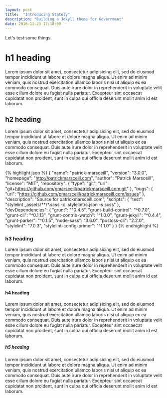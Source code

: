 ```yaml
---
layout: post
title:  "Introducing Stately"
description: "Building a Jekyll theme for Government"
date: 2016-11-23 17:18:00
---
```


Let's test some things.

# h1 heading

Lorem ipsum dolor sit amet, consectetur adipisicing elit, sed do eiusmod tempor incididunt ut labore et dolore magna aliqua. Ut enim ad minim veniam, quis nostrud exercitation ullamco laboris nisi ut aliquip ex ea commodo consequat. Duis aute irure dolor in reprehenderit in voluptate velit esse cillum dolore eu fugiat nulla pariatur. Excepteur sint occaecat cupidatat non proident, sunt in culpa qui officia deserunt mollit anim id est laborum.

## h2 heading

Lorem ipsum dolor sit amet, consectetur adipisicing elit, sed do eiusmod tempor incididunt ut labore et dolore magna aliqua. Ut enim ad minim veniam, quis nostrud exercitation ullamco laboris nisi ut aliquip ex ea commodo consequat. Duis aute irure dolor in reprehenderit in voluptate velit esse cillum dolore eu fugiat nulla pariatur. Excepteur sint occaecat cupidatat non proident, sunt in culpa qui officia deserunt mollit anim id est laborum.

{% highlight json %}
{
  "name": "patrick-marsceill",
  "version": "3.0.0",
  "homepage": "http://patrickmarsceill.com",
  "author": "Patrick Marsceill",
  "license": "MIT",
  "repository": {
    "type": "git",
    "url": "git+https://github.com/pmarsceill/patrickmarsceill.com.git"
  },
  "bugs": {
    "url": "https://github.com/pmarsceill/patrickmarsceill.com/issues"
  },
  "description": "Source for patrickmarsceill.com",
  "scripts": {
    "test": "stylelint _assets/**/*.scss -c .stylelintrc.json -s scss"
  },
  "devDependencies": {
    "grunt": "^0.4.5",
    "grunt-build-control": "^0.7.0",
    "grunt-cli": "^0.1.13",
    "grunt-contrib-watch": "^1.0.0",
    "grunt-jekyll": "^0.4.4",
    "grunt-parker": "^0.1.5",
    "node-sass": "3.6.0",
    "postcss-cli": "2.2.0",
    "stylelint": "7.0.3",
    "stylelint-config-primer": "^1.1.0"
  }
}
{% endhighlight %}

### h3 heading

Lorem ipsum dolor sit amet, consectetur adipisicing elit, sed do eiusmod tempor incididunt ut labore et dolore magna aliqua. Ut enim ad minim veniam, quis nostrud exercitation ullamco laboris nisi ut aliquip ex ea commodo consequat. Duis aute irure dolor in reprehenderit in voluptate velit esse cillum dolore eu fugiat nulla pariatur. Excepteur sint occaecat cupidatat non proident, sunt in culpa qui officia deserunt mollit anim id est laborum.

#### h4 heading

Lorem ipsum dolor sit amet, consectetur adipisicing elit, sed do eiusmod tempor incididunt ut labore et dolore magna aliqua. Ut enim ad minim veniam, quis nostrud exercitation ullamco laboris nisi ut aliquip ex ea commodo consequat. Duis aute irure dolor in reprehenderit in voluptate velit esse cillum dolore eu fugiat nulla pariatur. Excepteur sint occaecat cupidatat non proident, sunt in culpa qui officia deserunt mollit anim id est laborum.

##### h5 heading

Lorem ipsum dolor sit amet, consectetur adipisicing elit, sed do eiusmod tempor incididunt ut labore et dolore magna aliqua. Ut enim ad minim veniam, quis nostrud exercitation ullamco laboris nisi ut aliquip ex ea commodo consequat. Duis aute irure dolor in reprehenderit in voluptate velit esse cillum dolore eu fugiat nulla pariatur. Excepteur sint occaecat cupidatat non proident, sunt in culpa qui officia deserunt mollit anim id est laborum.

